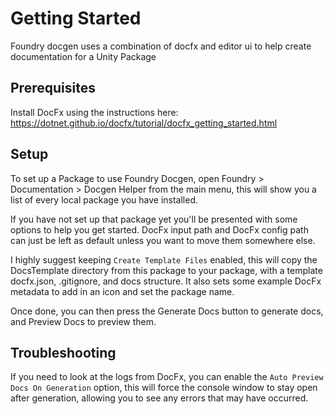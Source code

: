 # Getting Started

Foundry docgen uses a combination of docfx and editor ui to help create documentation for a Unity Package

## Prerequisites

Install DocFx using the instructions here: https://dotnet.github.io/docfx/tutorial/docfx_getting_started.html

## Setup

To set up a Package to use Foundry Docgen, open Foundry > Documentation > Docgen Helper from the main menu, this will 
show you a list of every local package you have installed. 

If you have not set up that package yet you'll be presented with some options to help you get started. 
DocFx input path and DocFx config path can just be left as default unless you want to move them somewhere else.

I highly suggest keeping `Create Template Files` enabled, this will copy the DocsTemplate directory from this package to 
your package, with a template docfx.json, .gitignore, and docs structure. It also sets some example DocFx metadata to add 
in an icon and set the package name.

Once done, you can then press the Generate Docs button to generate docs, and Preview Docs to preview them.

## Troubleshooting

If you need to look at the logs from DocFx, you can enable the `Auto Preview Docs On Generation` option, this will force
the console window to stay open after generation, allowing you to see any errors that may have occurred.